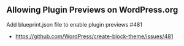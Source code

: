 ## Allowing Plugin Previews on WordPress.org
Add blueprint.json file to enable plugin previews #481
- https://github.com/WordPress/create-block-theme/issues/481